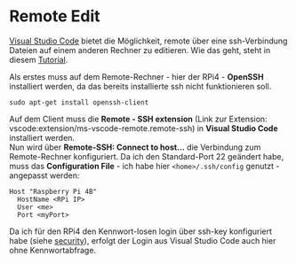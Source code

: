 # Remote Edit
[Visual Studio Code](https://code.visualstudio.com/) bietet die Möglichkeit, remote über eine ssh-Verbindung Dateien auf einem anderen Rechner zu editieren. Wie das geht, steht in diesem [Tutorial](https://code.visualstudio.com/docs/remote/ssh-tutorial).


Als erstes muss auf dem Remote-Rechner - hier der RPi4 - **OpenSSH** installiert werden, da das bereits installierte ssh nicht funktionieren soll.  
```
sudo apt-get install openssh-client
```

Auf dem Client muss die **Remote - SSH extension** (Link zur Extension: vscode:extension/ms-vscode-remote.remote-ssh) in **Visual Studio Code** installiert werden.  
Nun wird über **Remote-SSH: Connect to host...** die Verbindung zum Remote-Rechner konfiguriert. Da ich den Standard-Port 22 geändert habe, muss das **Configuration File** - ich habe hier `<home>/.ssh/config` genutzt - angepasst werden:  
```
Host "Raspberry Pi 4B"
  HostName <RPi IP>
  User <me>
  Port <myPort>
```

Da ich für den RPi4 den Kennwort-losen login über ssh-key konfiguriert habe (siehe [security](./security.md)), erfolgt der Login aus Visual Studio Code auch hier ohne Kennwortabfrage.